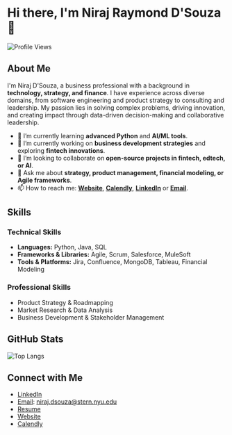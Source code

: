 <!--img src="https://github.com/nirajdsouza/nirajdsouza/blob/master/Hello_World.gif" height="100" width="100%"-->

# Hi there, I'm Niraj Raymond D'Souza 👋

![Profile Views](https://komarev.com/ghpvc/?username=nirajdsouza&color=blue)

## About Me

I'm Niraj D'Souza, a business professional with a background in **technology, strategy, and finance**. I have experience across diverse domains, from software engineering and product strategy to consulting and leadership. My passion lies in solving complex problems, driving innovation, and creating impact through data-driven decision-making and collaborative leadership.

- 🌱 I’m currently learning **advanced Python** and **AI/ML tools**.
- 🔭 I’m currently working on **business development strategies** and exploring **fintech innovations**.
- 👯 I’m looking to collaborate on **open-source projects in fintech, edtech, or AI**.
- 💬 Ask me about **strategy, product management, financial modeling, or Agile frameworks**.
- 📫 How to reach me: **[Website](https://nirajdsouza.github.io/)**, **[Calendly](https://calendly.com/niraj-dsouza-stern/15-minute-connect)**, **[LinkedIn](https://www.linkedin.com/in/nirajdsouza)** or **[Email](mailto:niraj.dsouza@stern.nyu.edu)**.

## Skills

### Technical Skills
- **Languages:** Python, Java, SQL
- **Frameworks & Libraries:** Agile, Scrum, Salesforce, MuleSoft
- **Tools & Platforms:** Jira, Confluence, MongoDB, Tableau, Financial Modeling 

### Professional Skills
- Product Strategy & Roadmapping  
- Market Research & Data Analysis  
- Business Development & Stakeholder Management  

## GitHub Stats

<!--![Niraj's GitHub stats](https://github-readme-stats.vercel.app/api?username=nirajdsouza&show_icons=true&theme=radical)-->

![Top Langs](https://github-readme-stats.vercel.app/api/top-langs/?username=nirajdsouza&layout=compact&theme=radical)

## Connect with Me

- [LinkedIn](https://www.linkedin.com/in/nirajdsouza)
- [Email](mailto:niraj.dsouza@stern.nyu.edu): niraj.dsouza@stern.nyu.edu
- [Resume](https://drive.google.com/file/d/1m_2Z248jsjgJEgk3cFKFe-7p2x4Qq8Uh/view?usp=sharing)
- [Website](https://nirajdsouza.github.io/)
- [Calendly](https://calendly.com/niraj-dsouza-stern/15-minute-connect)
